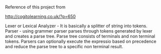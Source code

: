 Reference of this project  from 

http://cogitolearning.co.uk/?p=650


Lexer or Lexical Analyzer - It is basically a splitter of string into tokens.
Parser - using grammer parser parses through tokens generated by lexer and creates a parse tree.
		 Parse tree consists of terminals and non terminal tokens.
         Parsers can optionally execute the expressio based on precedence and reduce the parse tree to a specific non terminal result.